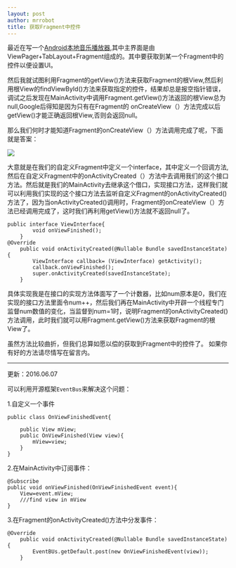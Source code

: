 ```yaml
---
layout: post
author: mrrobot
title: 获取Fragment中控件
---
```


最近在写一个[Android本地音乐播放器](https://github.com/mrrobot97/MusicPlayer),其中主界面是由ViewPager+TabLayout+Fragment组成的。其中要获取到某一个Fragment中的控件以便设置UI。

然后我就试图利用Fragment的getView()方法来获取Fragment的根View,然后利用根View的findViewById()方法来获取指定的控件，结果却总是报空指针错误，调试之后发现在MainActivity中调用Fragment.getView()方法返回的根View总为null,Google后得知是因为只有在Fragment的 onCreateView（）方法完成以后getView()才能正确返回根View,否则会返回null。

那么我们何时才能知道Fragment的onCreateView（）方法调用完成了呢，下面就是答案：

![](http://cl.ly/1x2M3t0N3P2E/answer.tiff)


大意就是在我们的自定义Fragment中定义一个interface，其中定义一个回调方法,然后在自定义Fragment中的onActivityCreated（）方法中去调用我们的这个接口方法。然后就是我们的MainActivity去继承这个借口，实现接口方法，这样我们就可以利用我们实现的这个接口方法去监听自定义Fragment的onActivityCreated()方法了，因为当onActivityCreated()调用时，Fragment的onCreateView（）方法已经调用完成了，这时我们再利用getView()方法就不返回null了。

```
public interface ViewInterface{
        void onViewFinished();
    }
@Override
    public void onActivityCreated(@Nullable Bundle savedInstanceState) {
        ViewInterface callback= (ViewInterface) getActivity();
        callback.onViewFinished();
        super.onActivityCreated(savedInstanceState);
    }
```

具体实现我是在接口的实现方法体面写了一个计数器，比如num原本是0，我们在实现的接口方法里面令num++，然后我们再在MainActivity中开辟一个线程专门监督num数值的变化，当监督到num=1时，说明Fragment的onActivityCreated()方法调用，此时我们就可以用Fragment.getView()方法来获取Fragment的根View了。


虽然方法比较曲折，但我们总算如愿以偿的获取到Fragment中的控件了。
如果你有好的方法请尽情写在留言内。

---
更新：2016.06.07

可以利用开源框架`EventBus`来解决这个问题：

1.自定义一个事件

```
public class OnViewFinishedEvent{
	
	public View mView;
	public OnViewFinished(View view){
		mView=view;
	}
}
```
2.在MainActivity中订阅事件：

```
@Subscribe
public void onViewFinished(OnViewFinishedEvent event){
	View=event.mView;
	///find view in mView
}
```

3.在Fragment的onActivityCreated()方法中分发事件：

```
@Override
    public void onActivityCreated(@Nullable Bundle savedInstanceState) {
        EventBUs.getDefault.post(new OnViewFinishedEvent(view));
    }
```
